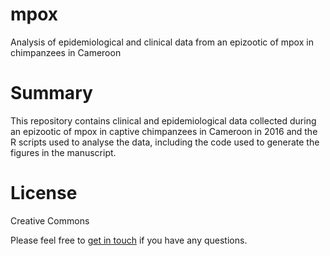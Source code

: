 # mpox
Analysis of epidemiological and clinical data from an epizootic of mpox in chimpanzees in Cameroon


# Summary

This repository contains clinical and epidemiological data collected during an epizootic of mpox in captive chimpanzees in Cameroon in 2016 and the R scripts used to analyse the data, including the code used to generate the figures in the manuscript.


# License

Creative Commons


Please feel free to [get in touch](mailto:stephanie.brien@ed.ac.uk?subject=[GitHub]%20Source%20mpx%20repository) if you have any questions.
